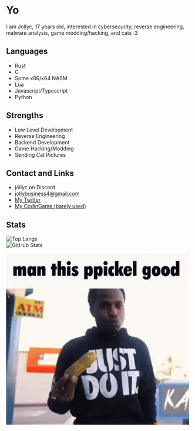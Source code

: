
# Yo
I am Jollyc, 17 years old, interested in cybersecurity, reverse engineering, malware analysis, game modding/hacking, and cats :3

## Languages
- Rust
- C
- Some x86/x64 NASM
- Lua
- Javascript/Typescript
- Python

## Strengths
- Low Level Development
- Reverse Engineering
- Backend Development
- Game Hacking/Modding
- Sending Cat Pictures

## Contact and Links
- jollyc on Discord
- [jollybusiness4@gmail.com](mailto:jollybusiness4@gmail.com)
- [My Twitter](https://twitter.com/Jollycistaken)
- [My CodinGame (barely used)](https://www.codingame.com/profile/bb18a3d71f3e7bf67799122942135d383027255)

## Stats
![Top Langs](https://github-readme-stats-one-lake-41.vercel.app/api/top-langs/?username=Jollycistaken&count_private=false&theme=dracula)  
![GitHub Stats](https://github-readme-stats-one-lake-41.vercel.app/api?username=Jollycistaken&count_private=true&show_icons=true&theme=dracula)

<img src="kasher-quon-ppickel.gif">
